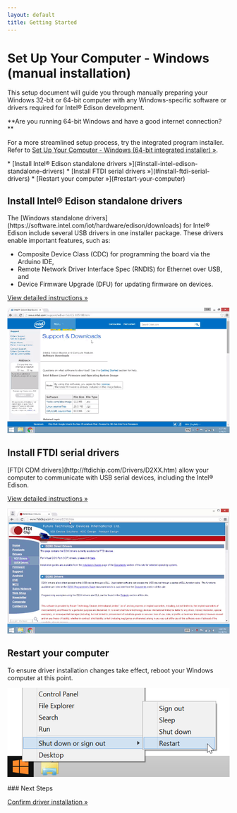 ```yaml
---
layout: default
title: Getting Started
---
```


# Set Up Your Computer - Windows (manual installation)

This setup document will guide you through manually preparing your Windows 32-bit or 64-bit computer with any Windows-specific software or drivers required for Intel® Edison development. 

<div class="callout info" markdown="1">
**Are you running 64-bit Windows and have a good internet connection?**

For a more streamlined setup process, try the integrated program installer. Refer to [Set Up Your Computer - Windows (64-bit integrated installer) »](64bit_integrated_installer.html). 
</div>

<div id="toc" class="box" markdown="1">
* [Install Intel® Edison standalone drivers »](#install-intel-edison-standalone-drivers)
* [Install FTDI serial drivers »](#install-ftdi-serial-drivers)
* [Restart your computer »](#restart-your-computer)
</div>

<!-- <div class="related-videos" class="callout video">
  <iframe src="https://drive.google.com/file/d/0B6gHgawzKtxCbUxicmpBc2JZSmM/preview" width="565" height="367"></iframe>
</div> -->


## Install Intel® Edison standalone drivers

<div class="tldr" markdown="1">
The [Windows standalone drivers](https://software.intel.com/iot/hardware/edison/downloads) for Intel® Edison include several USB drivers in one installer package. These drivers enable important features, such as:

* Composite Device Class (CDC) for programming the board via the Arduino IDE,
* Remote Network Driver Interface Spec (RNDIS) for Ethernet over USB, and
* Device Firmware Upgrade (DFU) for updating firmware on devices.

[View detailed instructions »](details-install_edison_drivers.html)
</div>

[![Animated gif: installing Intel® Edison drivers](images/install_edison_drivers-animated.gif)](details-install_edison_drivers.html)


## Install FTDI serial drivers

<div class="tldr" markdown="1">
[FTDI CDM drivers](http://ftdichip.com/Drivers/D2XX.htm) allow your computer to communicate with USB serial devices, including the Intel® Edison. 

[View detailed instructions »](details-install_ftdi_cdm_drivers.html)
</div>

[![Animated gif: installing Intel® Edison drivers](images/install_ftdi_cdm_drivers-animated.gif)](details-install_ftdi_cdm_drivers.html)


## Restart your computer

<div class="tldr" markdown="1">
To ensure driver installation changes take effect, reboot your Windows computer at this point.
</div>

![Choose Restart from the Windows Start menu](images/restart_windows.png)


<div id="next-steps" class="note" markdown="1">
### Next Steps

[Confirm driver installation »](confirm_drivers.html)
</div>
